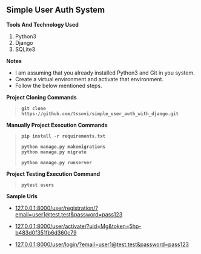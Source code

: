 ## Simple User Auth System


**Tools And Technology Used**

1. Python3
2. Django
3. SQLite3

**Notes**

* I am assuming that you already installed Python3 and Git in you system.
* Create a virtual environment and activate that environment.
* Follow the below mentioned steps.


**Project Cloning Commands**
> **`git clone https://github.com/tssovi/simple_user_auth_with_django.git`**
>


**Manually Project Execution Commands**
> **`pip install -r requirements.txt`**
>
> **`python manage.py makemigrations`**\
> **`python manage.py migrate`**
>
> **`python manage.py runserver`**
>


**Project Testing Execution Command**
> **`pytest users`**
>
>


**Sample Urls**

- [127.0.0.1:8000/user/registration/?email=user1@test.test&password=pass123](http://127.0.0.1:8000/user/registration/?email=user1@test.test&password=pass123)

- [127.0.0.1:8000/user/activate/?uid=Mg&token=5hp-b483d0f351fb6d360c79](http://127.0.0.1:8000/user/activate/?uid=Mg&token=5hp-b483d0f351fb6d360c79)

- [127.0.0.1:8000/user/login/?email=user1@test.test&password=pass123](http://127.0.0.1:8000/user/login/?email=user1@test.test&password=pass123)

